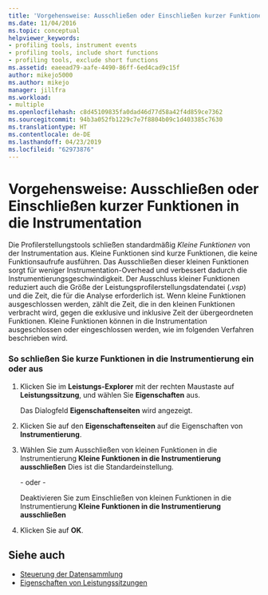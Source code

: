 ```yaml
---
title: 'Vorgehensweise: Ausschließen oder Einschließen kurzer Funktionen in die Instrumentierung | Microsoft-Dokumentation'
ms.date: 11/04/2016
ms.topic: conceptual
helpviewer_keywords:
- profiling tools, instrument events
- profiling tools, include short functions
- profiling tools, exclude short functions
ms.assetid: eaeead79-aafe-4490-86ff-6ed4cad9c15f
author: mikejo5000
ms.author: mikejo
manager: jillfra
ms.workload:
- multiple
ms.openlocfilehash: c8d45109835fa0dad46d77d58a42f4d859ce7362
ms.sourcegitcommit: 94b3a052fb1229c7e7f8804b09c1d403385c7630
ms.translationtype: HT
ms.contentlocale: de-DE
ms.lasthandoff: 04/23/2019
ms.locfileid: "62973876"
---
```

# <a name="how-to-exclude-or-include-short-functions-from-instrumentation"></a>Vorgehensweise: Ausschließen oder Einschließen kurzer Funktionen in die Instrumentation
Die Profilerstellungstools schließen standardmäßig *Kleine Funktionen* von der Instrumentation aus. Kleine Funktionen sind kurze Funktionen, die keine Funktionsaufrufe ausführen. Das Ausschließen dieser kleinen Funktionen sorgt für weniger Instrumentation-Overhead und verbessert dadurch die Instrumentierungsgeschwindigkeit. Der Ausschluss kleiner Funktionen reduziert auch die Größe der Leistungsprofilerstellungsdatendatei (.*vsp*) und die Zeit, die für die Analyse erforderlich ist. Wenn kleine Funktionen ausgeschlossen werden, zählt die Zeit, die in den kleinen Funktionen verbracht wird, gegen die exklusive und inklusive Zeit der übergeordneten Funktionen. Kleine Funktionen können in die Instrumentation ausgeschlossen oder eingeschlossen werden, wie im folgenden Verfahren beschrieben wird.

### <a name="to-exclude-or-include-short-functions-from-instrumentation"></a>So schließen Sie kurze Funktionen in die Instrumentierung ein oder aus

1. Klicken Sie im **Leistungs-Explorer** mit der rechten Maustaste auf **Leistungssitzung**, und wählen Sie **Eigenschaften** aus.

     Das Dialogfeld **Eigenschaftenseiten** wird angezeigt.

2. Klicken Sie auf den **Eigenschaftenseiten** auf die Eigenschaften von **Instrumentierung**.

3. Wählen Sie zum Ausschließen von kleinen Funktionen in die Instrumentierung **Kleine Funktionen in die Instrumentierung ausschließen** Dies ist die Standardeinstellung.

     - oder - 

     Deaktivieren Sie zum Einschließen von kleinen Funktionen in die Instrumentierung **Kleine Funktionen in die Instrumentierung ausschließen**

4. Klicken Sie auf **OK**.

## <a name="see-also"></a>Siehe auch
- [Steuerung der Datensammlung](../profiling/controlling-data-collection.md)
- [Eigenschaften von Leistungssitzungen](../profiling/performance-session-properties.md)